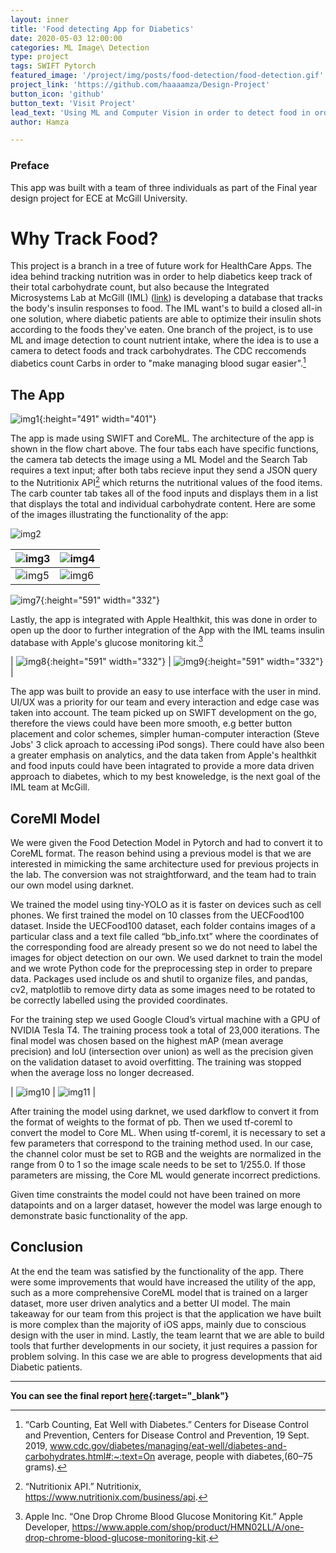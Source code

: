 ```yaml
---
layout: inner
title: 'Food detecting App for Diabetics'
date: 2020-05-03 12:00:00
categories: ML Image\ Detection
type: project
tags: SWIFT Pytorch
featured_image: '/project/img/posts/food-detection/food-detection.gif'
project_link: 'https://github.com/haaaamza/Design-Project'
button_icon: 'github'
button_text: 'Visit Project'
lead_text: 'Using ML and Computer Vision in order to detect food in order to help Diabetics track their nutritional intake.'
author: Hamza

---
```

### Preface
This app was built with a team of three individuals as part of the Final year design project for ECE at McGill University.
# Why Track Food?

This project is a branch in a tree of future work for HealthCare Apps. The idea behind tracking nutrition was in order to help diabetics keep track of their total carbohydrate count, but also because the Integrated Microsystems Lab at McGill (IML) ([link](http://www.iml.ece.mcgill.ca/index_iml.php)) is developing a database that tracks the body's insulin responses to food. The IML want's to build a closed all-in one solution, where diabetic patients are able to optimize their insulin shots according to the foods they've eaten. One branch of the project, is to use ML and image detection to count nutrient intake, where the idea is to use a camera to detect foods and track carbohydrates. The CDC reccomends diabetics count Carbs in order to "make managing blood sugar easier".[^1]

## The App
![img1](/project/img/posts/food-detection/image14.png){:height="491" width="401"}

The app is made using SWIFT and CoreML. The architecture of the app is shown in the flow chart above. The four tabs each have specific functions, the camera tab detects the image using a ML Model and the Search Tab requires a text input; after both tabs recieve input they send a JSON query to the Nutritionix API[^2] which returns the nutritional values of the food items. The carb counter tab takes all of the food inputs and displays them in a list that displays the total and individual carbohydrate content. Here are some of the images illustrating the functionality of the app:

![img2](/project/img/posts/food-detection/App-Built.gif)


| ![img3](/project/img/posts/food-detection/image17.png) | ![img4](/project/img/posts/food-detection/image13.png) |
| ------------------------------------------------------------ | ------------------------------------------------------------ |
| ![img5](/project/img/posts/food-detection/image10.png) | ![img6](/project/img/posts/food-detection/image15.png) |

![img7](/project/img/posts/food-detection/image12.png){:height="591" width="332"}

Lastly, the app is integrated with Apple Healthkit, this was done in order to open up the door to further integration of the App with the IML teams insulin database with Apple's glucose monitoring kit.[^3]

| ![img8](/project/img/posts/food-detection/image4.png){:height="591" width="332"} | ![img9](/project/img/posts/food-detection/image18.png){:height="591" width="332"} |

The app was built to provide an easy to use interface with the user in mind. UI/UX was a priority for our team and every interaction and edge case was taken into account. The team picked up on SWIFT development on the go, therefore the views could have been more smooth, e.g better button placement and color schemes, simpler human-computer interaction (Steve Jobs' 3 click aproach to accessing iPod songs). There could have also been a greater emphasis on analytics, and the data taken from Apple's healthkit and food inputs could have been intagrated to provide a more data driven approach to diabetes, which to my best knoweledge, is the next goal of the IML team at McGill.

## CoreMl Model

We were given the Food Detection Model in Pytorch and had to convert it to CoreML format. The reason behind using a previous model is that we are interested in mimicking the same architecture used for previous projects in the lab. The conversion was not straightforward, and the team had to train our own model using darknet.

We trained the model using tiny-YOLO as it is faster on devices such as cell phones. We first trained the model on 10 classes from the UECFood100 dataset. Inside the UECFood100 dataset, each folder contains images of a particular class and a text file called “bb_info.txt” where the coordinates of the corresponding food are already present so we do not need to label the images for object detection on our own. We used darknet to train the model and we wrote Python code for the preprocessing step in order to prepare data. Packages used include os and shutil to organize files, and pandas, cv2, matplotlib to remove dirty data as some images need to be rotated to be correctly labelled using the provided coordinates.

For the training step we used Google Cloud’s virtual machine with a GPU of NVIDIA Tesla T4. The training process took a total of 23,000 iterations. The final model was chosen based on the highest mAP (mean average precision) and IoU (intersection over union) as well as the precision given on the validation dataset to avoid overfitting. The training was stopped when the average loss no longer decreased.

| ![img10](/project/img/posts/food-detection/image8.png) | ![img11](/project/img/posts/food-detection/image16.png) |

After training the model using darknet, we used darkflow to convert it from the format of weights to the format of pb. Then we used tf-coreml to convert the model to Core ML. When using tf-coreml, it is necessary to set a few parameters that correspond to the training method used. In our case, the channel color must be set to RGB and the weights are normalized in the range from 0 to 1 so the image scale needs to be set to 1/255.0. If those parameters are missing, the Core ML would generate incorrect predictions.

Given time constraints the model could not have been trained on more datapoints and on a larger dataset, however the model was large enough to demonstrate basic functionality of the app.

## Conclusion

At the end the team was satisfied by the functionality of the app. There were some improvements that would have increased the utility of the app, such as a more comprehensive CoreML model that is trained on a larger dataset, more user driven analytics and a better UI model. The main takeaway for our team from this project is that the application we have built is more complex than the majority of iOS apps, mainly due to conscious design with the user in mind. Lastly, the team learnt that we are able to build tools that further developments in our society, it just requires a passion for problem solving. In this case we are able to progress developments that aid Diabetic patients.

------

**You can see the final report [here](https://docs.google.com/document/d/1-bEU1zgkFA48-8IdE75lkTyf7qzyhJI5pvUjpXTX8Rw/edit?usp=sharing){:target="_blank"}**


[^1]:“Carb Counting, Eat Well with Diabetes.” Centers for Disease Control and Prevention, Centers for Disease Control and Prevention, 19 Sept. 2019, www.cdc.gov/diabetes/managing/eat-well/diabetes-and-carbohydrates.html#:~:text=On average, people with diabetes,(60–75 grams).

[^2]:“Nutritionix API.” Nutritionix, https://www.nutritionix.com/business/api.

[^3]:Apple Inc. “One Drop Chrome Blood Glucose Monitoring Kit.” Apple Developer, https://www.apple.com/shop/product/HMN02LL/A/one-drop-chrome-blood-glucose-monitoring-kit.
